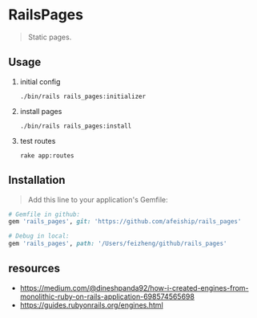 # RailsPages
> Static pages.

## Usage
1. initial config
   ```shell
   ./bin/rails rails_pages:initializer
   ```
2. install pages
   ```shell
   ./bin/rails rails_pages:install
   ```
3. test routes
   ```shell
   rake app:routes
   ```

## Installation
> Add this line to your application's Gemfile:

```ruby
# Gemfile in github:
gem 'rails_pages', git: 'https://github.com/afeiship/rails_pages'

# Debug in local:
gem 'rails_pages', path: '/Users/feizheng/github/rails_pages'
```


## resources
- https://medium.com/@dineshpanda92/how-i-created-engines-from-monolithic-ruby-on-rails-application-698574565698
- https://guides.rubyonrails.org/engines.html